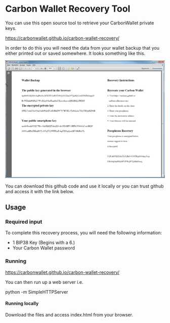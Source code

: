 Carbon Wallet Recovery Tool
============================

You can use this open source tool to retrieve your 
CarbonWallet private keys.

https://carbonwallet.github.io/carbon-wallet-recovery/

In order to do this you will need the data from your wallet backup that you either printed out or saved somewhere. It looks  something like this.

![Wallet Backup](https://raw.githubusercontent.com/onchain/carbonwallet-recovery/gh-pages/wallet-backup.png)

You can download this github code and use it locally or you can trust github and access it with the link below.

## Usage

### Required input

To complete this recovery process, you will need the following information:

* 1 BIP38 Key (Begins with a 6.)
* Your Carbon Wallet password

### Running

https://carbonwallet.github.io/carbon-wallet-recovery/

You can then run up a web server i.e.

python -m SimpleHTTPServer

#### Running locally

Download the files and access index.html from your browser.



